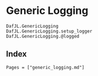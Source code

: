 # Generic Logging

```@docs
DafJL.GenericLogging
DafJL.GenericLogging.setup_logger
DafJL.GenericLogging.@logged
```

## Index

```@index
Pages = ["generic_logging.md"]
```
